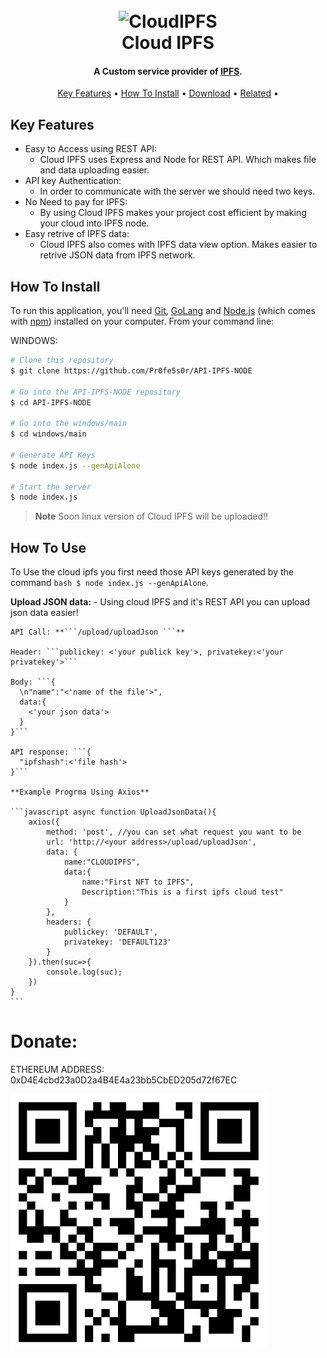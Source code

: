 
<h1 align="center">
  <br>
  <img src="https://raw.githubusercontent.com/Pr0fe5s0r/API-IPFS-NODE/main/images/logo.png" alt="CloudIPFS" width="200">
  <br>
  Cloud IPFS
  <br>
</h1>

<h4 align="center">A Custom service provider of <a href="http://electron.atom.io" target="_blank">IPFS</a>.</h4>

<p align="center">
  <a href="#key-features">Key Features</a> •
  <a href="#how-to-use">How To Install</a> •
  <a href="#download">Download</a> •
  <a href="#related">Related</a> •
</p>

<!-- ![screenshot](https://raw.githubusercontent.com/amitmerchant1990/electron-markdownify/master/app/img/markdownify.gif) -->

## Key Features

* Easy to Access using REST API:
  - Cloud IPFS uses Express and Node for REST API. Which makes file and data uploading easier.
* API key Authentication:
  - In order to communicate with the server we should need two keys.
* No Need to pay for IPFS:
  - By using Cloud IPFS makes your project cost efficient by making your cloud into IPFS node.
* Easy retrive of IPFS data:
  - Cloud IPFS also comes with IPFS data view option. Makes easier to retrive JSON data from IPFS network.

## How To Install

To run this application, you'll need [Git](https://git-scm.com), [GoLang](https://go.dev/dl/) and [Node.js](https://nodejs.org/en/download/) (which comes with [npm](http://npmjs.com)) installed on your computer. From your command line:


WINDOWS:
```bash
# Clone this repository
$ git clone https://github.com/Pr0fe5s0r/API-IPFS-NODE

# Go into the API-IPFS-NODE repository
$ cd API-IPFS-NODE

# Go into the windows/main
$ cd windows/main

# Generate API Keys
$ node index.js --genApiAlone

# Start the server
$ node index.js
```

> **Note**
> Soon linux version of Cloud IPFS will be uploaded!!



## How To Use

To Use the cloud ipfs you first need those API keys generated by the command ```bash $ node index.js --genApiAlone```.


**Upload JSON data:**
    - Using cloud IPFS and it's REST API you can upload json data easier!

    API Call: **```/upload/uploadJson ```**

    Header: ```publickey: <'your publick key'>, privatekey:<'your privatekey'>```

    Body: ```{
      \n"name":"<'name of the file'>",
      data:{
        <'your json data'>
      }
    }```

    API response: ```{
      "ipfshash":<'file hash'>
    }```

    **Example Progrma Using Axios**

    ```javascript async function UploadJsonData(){
        axios({
            method: 'post', //you can set what request you want to be
            url: 'http://<your address>/upload/uploadJson',
            data: {
                name:"CLOUDIPFS",
                data:{
                    name:"First NFT to IPFS",
                    Description:"This is a first ipfs cloud test"
                }
            },
            headers: {
                publickey: 'DEFAULT',
                privatekey: 'DEFAULT123'
            }
        }).then(suc=>{
            console.log(suc);
        })
    }
    ```


# Donate:

ETHEREUM ADDRESS: 0xD4E4cbd23a0D2a4B4E4a23bb5CbED205d72f67EC

![Ethereum Address](images/wallet.png)
